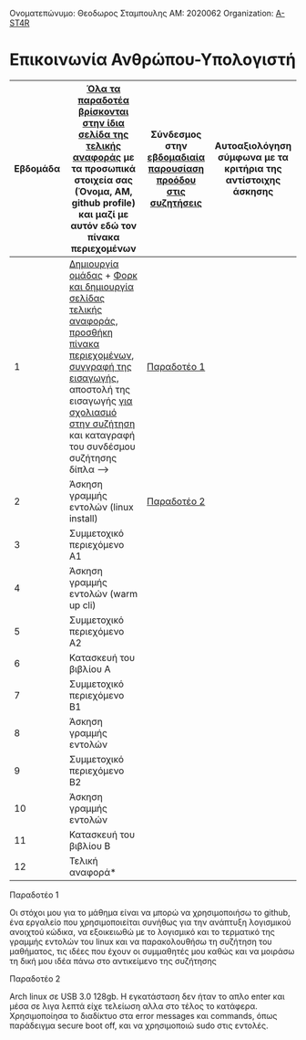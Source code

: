 Ονοματεπώνυμο: Θεοδωρος Σταμπουλης
ΑΜ: 2020062
Organization: [A-ST4R](https://github.com/A-ST4R)

# Επικοινωνία Ανθρώπου-Υπολογιστή

| Εβδομάδα | [Όλα τα παραδοτέα βρίσκονται στην ίδια σελίδα της τελικής αναφοράς](https://courses-ionio.github.io/help/deliverables/) με τα προσωπικά στοιχεία σας (Όνομα, ΑΜ, github profile) και μαζί με αυτόν εδώ τον πίνακα περιεχομένων | Σύνδεσμος στην [εβδομαδιαία παρουσίαση προόδου στις συζητήσεις](https://github.com/courses-ionio/help/discussions/categories/show-and-tell) | Αυτοαξιολόγηση σύμφωνα με τα κριτήρια της αντίστοιχης άσκησης |
| --- | --- | --- | --- |
| 1 |  [Δημιουργία ομάδας](https://github.com/courses-ionio/hci/discussions/1794) + [Φορκ και δημιουργία σελίδας τελικής αναφοράς](https://courses-ionio.github.io/help/guide/), [προσθήκη πίνακα περιεχομένων](https://raw.githubusercontent.com/courses-ionio/hci/master/README.md), [συγγραφή της εισαγωγής](https://courses-ionio.github.io/help/intro/), αποστολή της εισαγωγής [για σχολιασμό στην συζήτηση](https://github.com/courses-ionio/help/discussions/categories/show-and-tell) και καταγραφή του συνδέσμου συζήτησης δίπλα --> | [Παραδοτέο 1](https://github.com/courses-ionio/help/discussions/868) | |
| 2 | Άσκηση γραμμής εντολών (linux install) | [Παραδοτέο 2](https://github.com/courses-ionio/help/discussions/1097) | |
| 3 | Συμμετοχικό περιεχόμενο A1 | | |
| 4 | Άσκηση γραμμής εντολών (warm up cli) | | |
| 5 | Συμμετοχικό περιεχόμενο A2 | | |
| 6 | Κατασκευή του βιβλίου Α | | |
| 7 | Συμμετοχικό περιεχόμενο B1 | | |
| 8 | Άσκηση γραμμής εντολών | | |
| 9 | Συμμετοχικό περιεχόμενο B2 | | |
| 10 | Άσκηση γραμμής εντολών | | |
| 11 | Κατασκευή του βιβλίου Β | | |
| 12 | Τελική αναφορά* | | |

Παραδοτέο 1

Οι στόχοι μου για το μάθημα είναι να μπορώ να χρησιμοποιήσω το github, ένα εργαλείο που χρησιμοποιείται συνήθως για την ανάπτυξη λογισμικού ανοιχτού κώδικα, να εξοικειωθώ με το λογισμικό και το τερματικό της γραμμής εντολών του linux και να παρακολουθήσω τη συζήτηση του μαθήματος, τις ιδέες που έχουν οι συμμαθητές μου καθώς και να μοιράσω τη δική μου ιδέα πάνω στο αντικείμενο της συζήτησης

Παραδοτέο 2

Arch linux σε USB 3.0 128gb. Η εγκατάσταση δεν ήταν το απλο enter και μέσα σε λιγα λεπτά είχε τελείωση αλλα στο τέλος το κατάφερα. Χρησιμοποίησα το διαδίκτυο στα error messages και commands, όπως παράδειγμα secure boot off, και να χρησιμοποιώ sudo στις εντολές.
